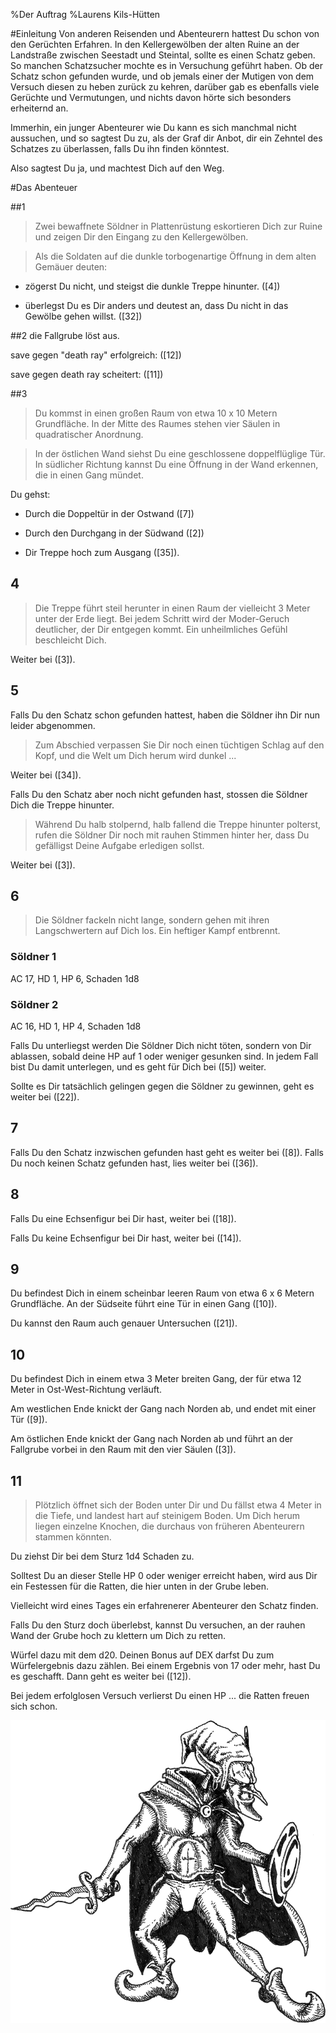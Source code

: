 %Der Auftrag
%Laurens Kils-Hütten

#Einleitung
Von anderen Reisenden und Abenteurern hattest Du schon von den
Gerüchten Erfahren. In den Kellergewölben der alten Ruine an der
Landstraße zwischen Seestadt und Steintal, sollte es einen Schatz
geben. So manchen Schatzsucher mochte es in Versuchung geführt
haben. Ob der Schatz schon gefunden wurde, und ob jemals einer der
Mutigen von dem Versuch diesen zu heben zurück zu kehren, darüber gab
es ebenfalls viele Gerüchte und Vermutungen, und nichts davon hörte
sich besonders erheiternd an.

Immerhin, ein junger Abenteurer wie Du kann es sich manchmal nicht
aussuchen, und so sagtest Du zu, als der Graf dir Anbot, dir ein
Zehntel des Schatzes zu überlassen, falls Du ihn finden könntest.

Also sagtest Du ja, und machtest Dich auf den Weg.

#Das Abenteuer

##1 
>Zwei bewaffnete Söldner in Plattenrüstung eskortieren Dich zur Ruine und
>zeigen Dir den Eingang zu den Kellergewölben.

>Als die Soldaten auf die dunkle torbogenartige Öffnung in dem alten Gemäuer
>deuten:

- zögerst Du nicht, und steigst die dunkle Treppe hinunter. ([4])

- überlegst Du es Dir anders und deutest an, dass Du nicht in das
  Gewölbe gehen willst. ([32])

##2
die Fallgrube löst aus.

save gegen "death ray" erfolgreich: ([12])

save gegen death ray scheitert: ([11])

##3
>Du kommst in einen großen Raum von etwa 10 x 10 Metern Grundfläche. In
>der Mitte des Raumes stehen vier Säulen in quadratischer Anordnung.

>In der östlichen Wand siehst Du eine geschlossene doppelflüglige
>Tür. In südlicher Richtung kannst Du eine Öffnung in der Wand
>erkennen, die in einen Gang mündet.

Du gehst:

- Durch die Doppeltür in der Ostwand ([7])

- Durch den Durchgang in der Südwand ([2])

- Dir Treppe hoch zum Ausgang ([35]).

## 4
>Die Treppe führt steil herunter in einen Raum der vielleicht 3 Meter
>unter der Erde liegt. Bei jedem Schritt wird der Moder-Geruch
>deutlicher, der Dir entgegen kommt. Ein unheilmliches Gefühl
>beschleicht Dich.

Weiter bei ([3]).

## 5
Falls Du den Schatz schon gefunden hattest, haben die Söldner ihn Dir
nun leider abgenommen.

>Zum Abschied verpassen Sie Dir noch einen tüchtigen Schlag auf den
>Kopf, und die Welt um Dich herum wird dunkel ...

Weiter bei ([34]).

Falls Du den Schatz aber noch nicht gefunden hast, stossen die Söldner Dich
die Treppe hinunter.

>Während Du halb stolpernd, halb fallend die Treppe hinunter polterst,
>rufen die Söldner Dir noch mit rauhen Stimmen hinter her, dass Du
>gefälligst Deine Aufgabe erledigen sollst.

Weiter bei ([3]).

## 6
>Die Söldner fackeln nicht lange, sondern gehen mit ihren Langschwertern
>auf Dich los. Ein heftiger Kampf entbrennt.

### Söldner 1
AC 17, HD 1, HP 6, Schaden 1d8

### Söldner 2
AC 16, HD 1, HP 4, Schaden 1d8

Falls Du unterliegst werden Die Söldner Dich nicht töten, sondern von
Dir ablassen, sobald deine HP auf 1 oder weniger gesunken sind. In jedem Fall
bist Du damit unterlegen, und es geht für Dich bei ([5]) weiter.

Sollte es Dir tatsächlich gelingen gegen die Söldner zu gewinnen, geht
es weiter bei ([22]).

## 7
Falls Du den Schatz inzwischen gefunden hast geht es weiter bei
([8]). Falls Du noch keinen Schatz gefunden hast, lies weiter bei
([36]).


## 8
Falls Du eine Echsenfigur bei Dir hast, weiter bei ([18]).

Falls Du keine Echsenfigur bei Dir hast, weiter bei ([14]).

## 9
Du befindest Dich in einem scheinbar leeren Raum von etwa 6 x 6 Metern
Grundfläche. An der Südseite führt eine Tür in einen Gang ([10]).

Du kannst den Raum auch genauer Untersuchen ([21]).

## 10
Du befindest Dich in einem etwa 3 Meter breiten Gang, der für etwa 12
Meter in Ost-West-Richtung verläuft.

Am westlichen Ende knickt der
Gang nach Norden ab, und endet mit einer Tür ([9]).

Am östlichen Ende knickt der Gang nach Norden ab und führt an der
Fallgrube vorbei in den Raum mit den vier Säulen ([3]).

## 11
>Plötzlich öffnet sich der Boden unter Dir und Du fällst etwa 4 Meter
>in die Tiefe, und landest hart auf steinigem Boden. Um Dich herum
>liegen einzelne Knochen, die durchaus von früheren Abenteurern
>stammen könnten.

Du ziehst Dir bei dem Sturz 1d4 Schaden zu.

Solltest Du an dieser Stelle HP 0 oder weniger erreicht haben, wird
aus Dir ein Festessen für die Ratten, die hier unten in der Grube leben.

Vielleicht wird eines Tages ein erfahrenerer Abenteurer den Schatz
finden.

Falls Du den Sturz doch überlebst, kannst Du versuchen, an der rauhen
Wand der Grube hoch zu klettern um Dich zu retten.

Würfel dazu mit dem d20. Deinen Bonus auf DEX darfst Du zum
Würfelergebnis dazu zählen. Bei einem Ergebnis von 17 oder mehr, hast
Du es geschafft. Dann geht es weiter bei ([12]).

Bei jedem erfolglosen Versuch verlierst Du einen HP
... die Ratten freuen sich schon.


![](Bilder/goblin.png)
